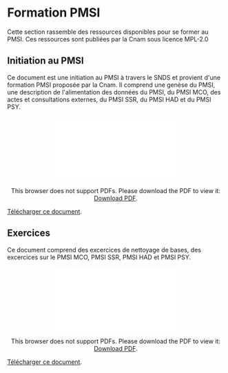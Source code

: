 # Formation PMSI
<!-- SPDX-License-Identifier: MPL-2.0 -->

Cette section rassemble des ressources disponibles pour se former au PMSI. Ces ressources sont publiées par la Cnam sous licence MPL-2.0

## Initiation au PMSI
Ce document est une initiation au PMSI à travers le SNDS et provient d'une formation PMSI proposée par la Cnam. Il comprend une genèse du PMSI, une description de l'alimentation des données du PMSI, du PMSI MCO, des actes et consultations externes, du PMSI SSR, du PMSI HAD et du PMSI PSY. 

<p style="text-align: center;">
<object data="../../files/Cnam/2020-04-30_CNAM_Formation-PMSI_MLP-2.0.pdf" type="application/pdf" width="500px" height="450px">
    <embed src="../../files/Cnam/2020-04-30_CNAM_Formation-PMSI_MLP-2.0.pdf" type="application/pdf">
        <p>This browser does not support PDFs. Please download the PDF to view it: <a href="../../files/Cnam/2020-04-30_CNAM_Formation-PMSI_MLP-2.0.pdf">Download PDF</a>.</p>
    </embed>
</object>
</p>

[Télécharger ce document](../../files/Cnam/2020-04-30_CNAM_Formation-PMSI_MLP-2.0.pdf).

## Exercices
Ce document comprend des excercices de nettoyage de bases, des excercices sur le PMSI MCO, PMSI SSR, PMSI HAD et PMSI PSY. 

<p style="text-align: center;">
<object data="../../files/Cnam/2020-04-30_CNAM_Enonces-EXERCICES-TOUS-PMSI-fev-2019_MLP-2.0.pdf" type="application/pdf" width="500px" height="450px">
    <embed src="../../files/Cnam/2020-04-30_CNAM_Enonces-EXERCICES-TOUS-PMSI-fev-2019_MLP-2.0.pdf" type="application/pdf">
        <p>This browser does not support PDFs. Please download the PDF to view it: <a href="../../files/Cnam/2020-04-30_CNAM_Enonces-EXERCICES-TOUS-PMSI-fev-2019_MLP-2.0.pdf">Download PDF</a>.</p>
    </embed>
</object>
</p>

[Télécharger ce document](../../files/Cnam/2020-04-30_CNAM_Enonces-EXERCICES-TOUS-PMSI-fev-2019_MLP-2.0.pdf).